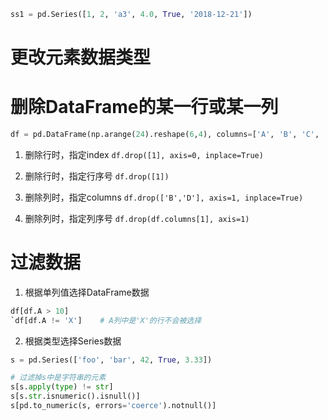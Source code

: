 ```python
ss1 = pd.Series([1, 2, 'a3', 4.0, True, '2018-12-21'])
```
# 更改元素数据类型

# 删除DataFrame的某一行或某一列
```python
df = pd.DataFrame(np.arange(24).reshape(6,4), columns=['A', 'B', 'C', 'D'])
```
1. 删除行时，指定index
`df.drop([1], axis=0, inplace=True)`

2. 删除行时，指定行序号
`df.drop([1])`

3. 删除列时，指定columns
`df.drop(['B','D'], axis=1, inplace=True)`

4. 删除列时，指定列序号
`df.drop(df.columns[1], axis=1)`

# 过滤数据
1. 根据单列值选择DataFrame数据
```python
df[df.A > 10]
`df[df.A != 'X']    # A列中是'X'的行不会被选择
```

2. 根据类型选择Series数据
```python
s = pd.Series(['foo', 'bar', 42, True, 3.33])

# 过滤掉s中是字符串的元素
s[s.apply(type) != str]
s[s.str.isnumeric().isnull()]
s[pd.to_numeric(s, errors='coerce').notnull()]

```
